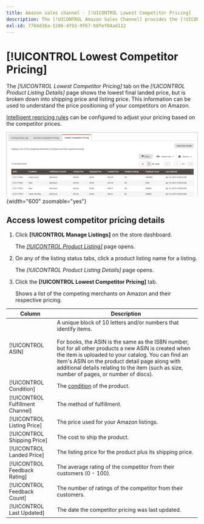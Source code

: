 ```yaml
---
title: Amazon sales channel - [!UICONTROL Lowest Competitor Pricing]
description: The [!UICONTROL Amazon Sales Channel] provides the [!UICONTROL Lowest Competitor Pricing] tab to help you to understand the price positioning of your competitors on Amazon.
exl-id: 7784d36a-1286-4f92-9f67-b0fef04ad112
---
```

# [!UICONTROL Lowest Competitor Pricing]

The _[!UICONTROL Lowest Competitor Pricing]_ tab on the _[!UICONTROL Product Listing Details]_ page shows the lowest final landed price, but is broken down into shipping price and listing price. This information can be used to understand the price positioning of your competitors on Amazon.

[Intelligent repricing rules](./intelligent-repricing-rules.md) can be configured to adjust your pricing based on the competitor prices.

![Lowest competitor pricing](assets/amazon-listing-details-lowest-comp.png){width="600" zoomable="yes"}

## Access lowest competitor pricing details

1. Click **[!UICONTROL Manage Listings]** on the store dashboard.

   The [_[!UICONTROL Product Listing]_](./managing-product-listings.md) page opens.

1. On any of the listing status tabs, click a product listing name for a listing.

   The _[!UICONTROL Product Listing Details]_ page opens.

1. Click the **[!UICONTROL Lowest Competitor Pricing]** tab.

   Shows a list of the competing merchants on Amazon and their respective pricing.

|Column|Description|
|---|---|
|[!UICONTROL ASIN]|A unique block of 10 letters and/or numbers that identify items.<br><br>For books, the ASIN is the same as the ISBN number, but for all other products a new ASIN is created when the item is uploaded to your catalog. You can find an item's ASIN on the product detail page along with additional details relating to the item (such as size, number of pages, or number of discs). |
|[!UICONTROL Condition]|The [condition](./product-listing-condition.md) of the product. |
|[!UICONTROL Fulfillment Channel]|The method of fulfillment. |
|[!UICONTROL Listing Price]|The price used for your Amazon listings. |
|[!UICONTROL Shipping Price]|The cost to ship the product. |
|[!UICONTROL Landed Price]|The listing price for the product plus its shipping price. |
|[!UICONTROL Feedback Rating]|The average rating of the competitor from their customers (0 - 100). |
|[!UICONTROL Feedback Count]|The number of ratings of the competitor from their customers. |
|[!UICONTROL Last Updated]|The date the competitor pricing was last updated. |
